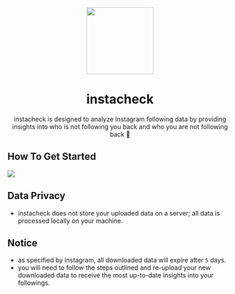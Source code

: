 <div align="center">
  <img src="https://i.imgur.com/vb6bjRF.png" width="150">
  <h1>instacheck</h1>
  <p>instacheck is designed to analyze Instagram following data by providing insights into who is not following you back and who you are not following back 🧪</p>
</div>

## How To Get Started

<img src="https://i.imgur.com/CfU3Dzh.png">

## Data Privacy
* instacheck does not store your uploaded data on a server; all data is processed locally on your machine.

## Notice
* as specified by instagram, all downloaded data will expire after `5` days.
* you will need to follow the steps outlined and re-upload your new downloaded data to receive the most up-to-date insights into your followings.
